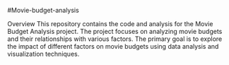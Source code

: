 #Movie-budget-analysis

Overview
This repository contains the code and analysis for the Movie Budget Analysis project. The project focuses on analyzing movie budgets and their relationships with various factors. 
The primary goal is to explore the impact of different factors on movie budgets using data analysis and visualization techniques.
